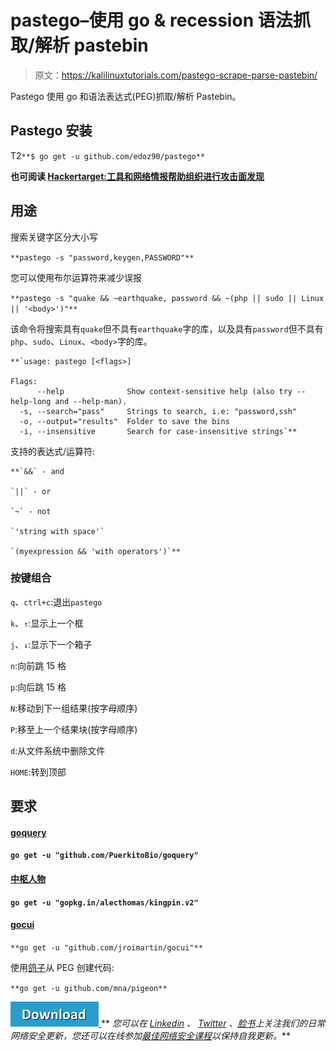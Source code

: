 # pastego–使用 go & recession 语法抓取/解析 pastebin

> 原文：<https://kalilinuxtutorials.com/pastego-scrape-parse-pastebin/>

Pastego 使用 go 和语法表达式(PEG)抓取/解析 Pastebin。

## **Pastego 安装**

T2`**$ go get -u github.com/edoz90/pastego**`

**也可阅读 [Hackertarget:工具和网络情报帮助组织进行攻击面发现](https://kalilinuxtutorials.com/hackertarget-attack-surface-discovery/)**

## **用途**

搜索关键字区分大小写

`**pastego -s "password,keygen,PASSWORD"**`

您可以使用布尔运算符来减少误报

`**pastego -s "quake && ~earthquake, password && ~(php || sudo || Linux || '<body>')"**`

该命令将搜索具有`quake`但不具有`earthquake`字的库，以及具有`password`但不具有`php`、`sudo`、`Linux`、`<body>`字的库。

```
**`usage: pastego [<flags>]

Flags:
      --help              Show context-sensitive help (also try --help-long and --help-man).
  -s, --search="pass"     Strings to search, i.e: "password,ssh"
  -o, --output="results"  Folder to save the bins
  -i, --insensitive       Search for case-insensitive strings`** 
```

支持的表达式/运算符:

```
**`&&` - and

`||` - or

`~` - not

`'string with space'`

`(myexpression && 'with operators')`** 
```

### **按键组合**

`q`、`ctrl+c`:退出`pastego`

`k`、`↑`:显示上一个框

`j`、`↓`:显示下一个箱子

`n`:向前跳 15 格

`p`:向后跳 15 格

`N`:移动到下一组结果(按字母顺序)

`P`:移至上一个结果块(按字母顺序)

`d`:从文件系统中删除文件

`HOME`:转到顶部

## **要求**

#### [goquery](https://github.com/PuerkitoBio/goquery)

**`go get -u "github.com/PuerkitoBio/goquery"`**

#### [中枢人物](https://github.com/alecthomas/kingpin)

**`go get -u "gopkg.in/alecthomas/kingpin.v2"`**

#### [gocui](https://github.com/jroimartin/gocui)

`**go get -u "github.com/jroimartin/gocui"**`

使用[鸽子](https://github.com/mna/pigeon)从 PEG 创建代码:

`**go get -u github.com/mna/pigeon**` 

[![](img//d861a9096555aeb1980fc054015933d7.png) ](https://github.com/edoz90/pastego) ** *您可以在 [Linkedin](https://www.linkedin.com/company/gbhackers/) 、 [Twitter](https://twitter.com/GbhackerOn) 、[脸书](https://www.facebook.com/gbhackersadmin)上关注我们的日常网络安全更新，您还可以在线参加[最佳网络安全课程](https://ethicalhackersacademy.com/)以保持自我更新。***